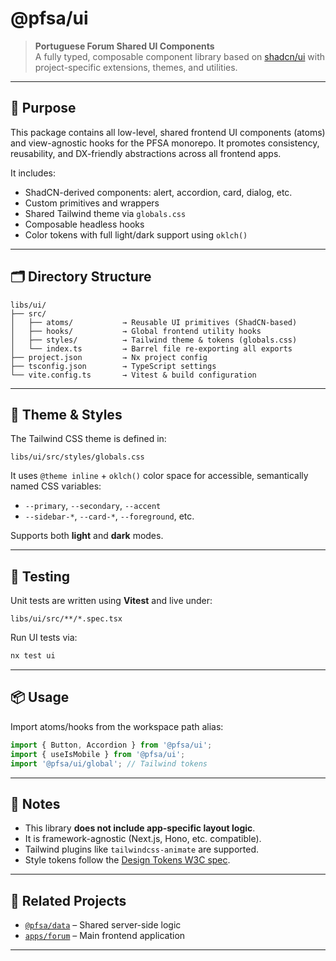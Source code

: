 # @pfsa/ui

> **Portuguese Forum Shared UI Components**  
> A fully typed, composable component library based on [shadcn/ui](https://ui.shadcn.com) with project-specific extensions, themes, and utilities.

---

## 🧱 Purpose

This package contains all low-level, shared frontend UI components (atoms) and view-agnostic hooks for the PFSA monorepo. It promotes consistency, reusability, and DX-friendly abstractions across all frontend apps.

It includes:

- ShadCN-derived components: alert, accordion, card, dialog, etc.
- Custom primitives and wrappers
- Shared Tailwind theme via `globals.css`
- Composable headless hooks
- Color tokens with full light/dark support using `oklch()`

---

## 🗂️ Directory Structure

```
libs/ui/
├── src/
│   ├── atoms/           → Reusable UI primitives (ShadCN-based)
│   ├── hooks/           → Global frontend utility hooks
│   ├── styles/          → Tailwind theme & tokens (globals.css)
│   └── index.ts         → Barrel file re-exporting all exports
├── project.json         → Nx project config
├── tsconfig.json        → TypeScript settings
└── vite.config.ts       → Vitest & build configuration
```

---

## 🎨 Theme & Styles

The Tailwind CSS theme is defined in:

```
libs/ui/src/styles/globals.css
```

It uses `@theme inline` + `oklch()` color space for accessible, semantically named CSS variables:

- `--primary`, `--secondary`, `--accent`
- `--sidebar-*`, `--card-*`, `--foreground`, etc.

Supports both **light** and **dark** modes.

---

## 🧪 Testing

Unit tests are written using **Vitest** and live under:

```
libs/ui/src/**/*.spec.tsx
```

Run UI tests via:

```bash
nx test ui
```

---

## 📦 Usage

Import atoms/hooks from the workspace path alias:

```ts
import { Button, Accordion } from '@pfsa/ui';
import { useIsMobile } from '@pfsa/ui';
import '@pfsa/ui/global'; // Tailwind tokens
```

---

## 🧠 Notes

- This library **does not include app-specific layout logic**.
- It is framework-agnostic (Next.js, Hono, etc. compatible).
- Tailwind plugins like `tailwindcss-animate` are supported.
- Style tokens follow the [Design Tokens W3C spec](https://design-tokens.org/).

---

## 📁 Related Projects

- [`@pfsa/data`](../../data) – Shared server-side logic
- [`apps/forum`](../../../apps/forum) – Main frontend application

---
